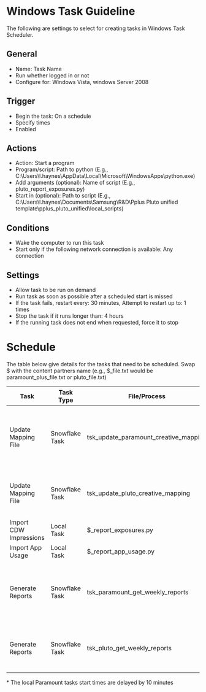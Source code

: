 # Windows Task Guideline
The following are settings to select for creating tasks in Windows Task Scheduler.

## General
- Name: Task Name
- Run whether logged in or not
- Configure for: Windows Vista, windows Server 2008

## Trigger
- Begin the task: On a schedule
- Specify times
- Enabled

## Actions
- Action: Start a program
- Program/script: Path to python (E.g., C:\Users\l.haynes\AppData\Local\Microsoft\WindowsApps\python.exe)
- Add arguments (optional): Name of script (E.g., pluto_report_exposures.py) 
- Start in (optional): Path to script (E.g., C:\Users\l.haynes\Documents\Samsung\R&D\Pplus Pluto unified template\pplus_pluto_unified\local_scripts)

## Conditions
- Wake the computer to run this task
- Start only if the following network connection is available: Any connection

## Settings
- Allow task to be run on demand
- Run task as soon as possible after a scheduled start is missed
- If the task fails, restart every: 30 minutes, Attempt to restart up to: 1 times
- Stop the task if it runs longer than: 4 hours
- If the running task does not end when requested, force it to stop



# Schedule
The table below give details for the tasks that need to be scheduled. Swap $ with the content partners name (e.g., $_file.txt would be paramount_plus_file.txt or pluto_file.txt)

|Task|Task Type|File/Process|Frequency|Start Time|
|--|--|--|--|--|
|Update Mapping File|Snowflake Task|tsk_update_paramount_creative_mapping|Sunday|8:10 PM CST / Mon 2:10 AM UTC|
|Update Mapping File|Snowflake Task|tsk_update_pluto_creative_mapping|Sunday|8 PM CST / Mon 2 AM UTC|
|Import CDW Impressions|Local Task|$_report_exposures.py|Daily|11 PM CST*|
|Import App Usage|Local Task|$_report_app_usage.py|Daily|3 AM CST*|
|Generate Reports|Snowflake Task|tsk_paramount_get_weekly_reports|Monday|7:10 AM CST / Mon 1:10 PM UTC|
|Generate Reports|Snowflake Task|tsk_pluto_get_weekly_reports|Monday|7 AM CST / Mon 1 PM UTC|

\* The local Paramount tasks start times are delayed by 10 minutes

